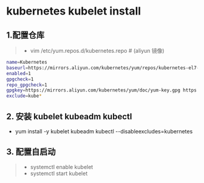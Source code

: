 # kubernetes kubelet install
## 1.配置仓库
 > * vim /etc/yum.repos.d/kubernetes.repo   # (aliyun 镜像)

```bash
name=Kubernetes
baseurl=https://mirrors.aliyun.com/kubernetes/yum/repos/kubernetes-el7-x86_64
enabled=1
gpgcheck=1
repo_gpgcheck=1
gpgkey=https://mirrors.aliyun.com/kubernetes/yum/doc/yum-key.gpg https://mirrors.aliyun.com/kubernetes/yum/doc/rpm-package-key.gpg
exclude=kube*
```
## 2. 安装 kubelet kubeadm kubectl
 - yum install -y kubelet kubeadm kubectl --disableexcludes=kubernetes

## 3. 配置自启动
> * systemctl enable kubelet
> * systemctl start kubelet